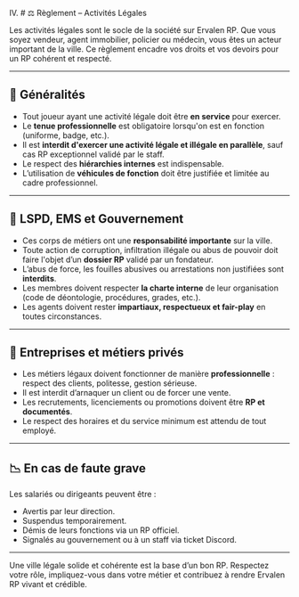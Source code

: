IV. # ⚖️ Règlement – Activités Légales

Les activités légales sont le socle de la société sur Ervalen RP. Que vous soyez vendeur, agent immobilier, policier ou médecin, vous êtes un acteur important de la ville. Ce règlement encadre vos droits et vos devoirs pour un RP cohérent et respecté.

---

## 👔 Généralités

- Tout joueur ayant une activité légale doit être **en service** pour exercer.
- Le **tenue professionnelle** est obligatoire lorsqu'on est en fonction (uniforme, badge, etc.).
- Il est **interdit d'exercer une activité légale et illégale en parallèle**, sauf cas RP exceptionnel validé par le staff.
- Le respect des **hiérarchies internes** est indispensable.
- L’utilisation de **véhicules de fonction** doit être justifiée et limitée au cadre professionnel.

---

## 🚓 LSPD, EMS et Gouvernement

- Ces corps de métiers ont une **responsabilité importante** sur la ville.
- Toute action de corruption, infiltration illégale ou abus de pouvoir doit faire l'objet d’un **dossier RP** validé par un fondateur.
- L’abus de force, les fouilles abusives ou arrestations non justifiées sont **interdits**.
- Les membres doivent respecter **la charte interne** de leur organisation (code de déontologie, procédures, grades, etc.).
- Les agents doivent rester **impartiaux, respectueux et fair-play** en toutes circonstances.

---

## 🏢 Entreprises et métiers privés

- Les métiers légaux doivent fonctionner de manière **professionnelle** : respect des clients, politesse, gestion sérieuse.
- Il est interdit d’arnaquer un client ou de forcer une vente.
- Les recrutements, licenciements ou promotions doivent être **RP et documentés**.
- Le respect des horaires et du service minimum est attendu de tout employé.

---

## 📉 En cas de faute grave

Les salariés ou dirigeants peuvent être :
- Avertis par leur direction.
- Suspendus temporairement.
- Démis de leurs fonctions via un RP officiel.
- Signalés au gouvernement ou à un staff via ticket Discord.

---

Une ville légale solide et cohérente est la base d’un bon RP. Respectez votre rôle, impliquez-vous dans votre métier et contribuez à rendre Ervalen RP vivant et crédible.

